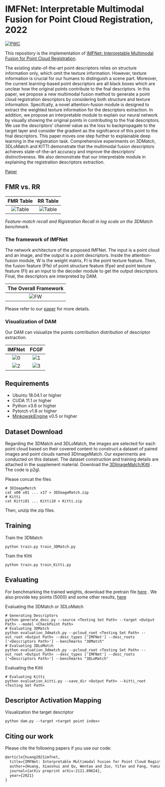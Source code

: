 # IMFNet: Interpretable Multimodal Fusion for Point Cloud Registration, 2022

[![PWC](https://img.shields.io/endpoint.svg?url=https://paperswithcode.com/badge/imfnet-interpretable-multimodal-fusion-for/point-cloud-registration-on-3dmatch-benchmark)](https://paperswithcode.com/sota/point-cloud-registration-on-3dmatch-benchmark?p=imfnet-interpretable-multimodal-fusion-for)

This repository is the implementation of [IMFNet: Interpretable Multimodal Fusion for Point Cloud Registration](https://arxiv.org/abs/2111.09624).

The existing state-of-the-art point descriptors relies on structure information only, which omit the texture information. However, texture information is crucial for our humans to distinguish a scene part. Moreover, the current learning-based point descriptors are all black boxes which are unclear how the original points contribute to the fnal descriptors. In this paper, we propose a new multimodal fusion method to generate a point cloud registration descriptors by considering both structure and texture information. Specifcally, a novel attention-fusion module is designed to extract the weighted texture information for the descriptors extraction. In addition, we propose an interpretable module to explain our neural network by visually showing the original points in contributing to the fnal descriptors. We use the descriptors’ channel value as the loss to backpropagate to the target layer and consider the gradient as the signifcance of this point to the fnal descriptors. This paper moves one step further to explainable deep learning in the registration task. Comprehensive experiments on 3DMatch, 3DLoMatch and KITTI demonstrate that the multimodal fusion descriptors achieves state-of-the-art accuracy and improve the descriptors’ distinctiveness. We also demonstrate that our interpretable module in explaining the registration descriptors extraction.

[Paper](https://arxiv.org/pdf/2111.09624.pdf)

## FMR vs. RR

|   FMR Table                     | RR Table                     |
|:-------------------------------:|:----------------------------:|
| ![Table](assets/FMR.png)        | ![Table](assets/RR.png)      |

*Feature-match recall and Rigistration Recall in log scale on the 3DMatch benchmark.*


### The framework of IMFNet

The network architecture of the proposed IMFNet. The input is a point cloud and an image, and the output is a point descriptors. Inside the attention-fusion module, W is the weight matrix, FI is the point texture feature. Then, the fusion feature (Ffe) of point structure feature (Fpe) and point texture feature (FI) as an input to the decoder module to get the output descriptors. Final, the descriptors are interpreted by DAM.

|      The Overall Framework    | 
|:-----------------------------:|
| ![FW](assets/imfnet.jpg)      |

Please refer to our [paper](https://arxiv.org/pdf/2111.09624.pdf) for more details.


### Visualization of DAM

Our DAM can visiualize the points contribution distribution of descriptor extraction.

|               IMFNet               |               FCGF               |
|:----------------------------------:|:--------------------------------:|
| ![0](assets/IMFNet_dam.png)        | ![1](assets/FCGF_dam.png)        |
| ![2](assets/IMFNet_image.png)      | ![3](assets/FCGF_image.png)      |

## Requirements

- Ubuntu 18.04.1 or higher
- CUDA 11.1 or higher
- Python v3.6 or higher
- Pytorch v1.8 or higher
- [MinkowskiEngine](https://github.com/stanfordvl/MinkowskiEngine) v0.5 or higher


## Dataset Download

Regarding the 3DMatch and 3DLoMatch, the images are selected for each point cloud based on their covered content to construct a dataset of paired images and point clouds named 3DImageMatch. Our experiments are conducted on this dataset. The dataset construction and training details are attached in the supplement material.
Download the [3DImageMatch/Kitti](https://pan.baidu.com/s/1GMYBth0fhid3IbbUJ0w1-Q) . The code is p2gl.

Please concat the files
```
# 3DImageMatch
cat x00 x01 ... x17 > 3DImageMatch.zip
# Kitti
cat Kitti01 ... Kitti10 > Kitti.zip
```

Then, unzip the zip files.

## Training

Train the 3DMatch

```
python train.py train_3DMatch.py
```

Train the Kitti

```
python train.py train_Kitti.py
```

## Evaluating

For benchmarking the trained weights, download the pretrain file [here](https://drive.google.com/file/d/1QsuvIt6qTlld-0klaADImkFEzCcuArbJ/view?usp=sharing) .
We also provide key points (5000) and some other results, [here](https://drive.google.com/drive/folders/1Pb9bkQefwgBfxcrrfUokiY7_EYv10dfD?usp=sharing)

Evaluating the 3DMatch or 3DLoMatch

```
# Generating Descriptors
python generate_desc.py --source <Testing Set Path> --target <Output Path> --model <CheckPoint Path>
# Evaluating 3DMatch
python evaluation_3dmatch.py --pcloud_root <Testing Set Path> --out_root <Output Path> --desc_types ['IMFNet'] --desc_roots ['<Descriptors Path>'] --benchmarks "3DMatch"
# Evaluating 3DLoMatch
python evaluation_3dmatch.py --pcloud_root <Testing Set Path> --out_root <Output Path> --desc_types ['IMFNet'] --desc_roots ['<Descriptors Path>'] --benchmarks "3DLoMatch"
```

Evaluating the Kitti

```
# Evaluating Kitti
python evaluation_kitti.py --save_dir <Output Path> --kitti_root <Testing Set Path>
```

## Descriptor Activation Mapping

Visualization the target descriptor

```
python dam.py --target <target point index>
```

## Citing our work

Please cite the following papers if you use our code:

```latex
@article{huang2021imfnet,
  title={IMFNet: Interpretable Multimodal Fusion for Point Cloud Registration},
  author={Huang, Xiaoshui and Qu, Wentao and Zuo, Yifan and Fang, Yuming and Zhao, Xiaowei},
  journal={arXiv preprint arXiv:2111.09624},
  year={2021}
}
```

 
